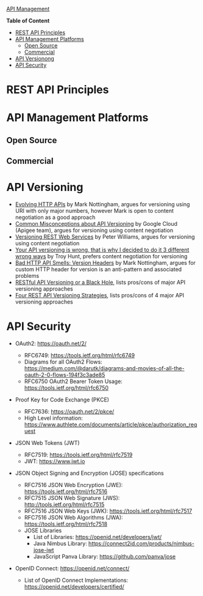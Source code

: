 [API Management](https://github.com/sandwi/curated-lists/wiki/API-Management)

**Table of Content**
* [REST API Principles](https://github.com/sandwi/curated-lists/edit/master/apis/README.md#rest-api-principles)
* [API Management Platforms](https://github.com/sandwi/curated-lists/edit/master/apis/README.md#api-management-platforms)
  * [Open Source](https://github.com/sandwi/curated-lists/edit/master/apis/README.md#open-source)
  * [Commercial](https://github.com/sandwi/curated-lists/edit/master/apis/README.md#commercial)
* [API Versionong](https://github.com/sandwi/curated-lists/edit/master/apis/README.md#api-versioning)
* [API Security](https://github.com/sandwi/curated-lists/edit/master/apis/README.md#api-security)

# REST API Principles
<TBD>

# API Management Platforms
## Open Source

## Commercial

# API Versioning
* [Evolving HTTP APIs](https://www.mnot.net/blog/2012/12/04/api-evolution) by Mark Nottingham, argues for versioning using URI with only major numbers, however Mark is open to content negotiation as a good approach
* [Common Misconceptions about API Versioning](https://cloud.google.com/blog/products/api-management/common-misconceptions-about-api-versioning) by Google Cloud (Apigee team), argues for versioning using content negotiation
* [Versioning REST Web Services](http://barelyenough.org/blog/2008/05/versioning-rest-web-services/) by Peter Williams, argues for versioning using content negotiation
* [Your API versioning is wrong, that is why I decided to do it 3 different wrong ways](https://www.troyhunt.com/your-api-versioning-is-wrong-which-is/) by Troy Hunt, prefers content negotiation for versioning
* [Bad HTTP API Smells: Version Headers](https://www.mnot.net/blog/2012/07/11/header_versioning) by Mark Nottingham, argues for custom HTTP header for version is an anti-pattern and associated problems
* [RESTful API Versioning or a Black Hole](https://blog.restcase.com/restful-api-versioning-insights/), lists pros/cons of major API versioning approaches
* [Four REST API Versioning Strategies](https://www.xmatters.com/integrations-blog/blog-four-rest-api-versioning-strategies/), lists pros/cons of 4 major API versioning approaches

# API Security
* OAuth2: https://oauth.net/2/
  * RFC6749: https://tools.ietf.org/html/rfc6749
  * Diagrams for all OAuth2 Flows: https://medium.com/@darutk/diagrams-and-movies-of-all-the-oauth-2-0-flows-194f3c3ade85
  * RFC6750 OAuth2 Bearer Token Usage: https://tools.ietf.org/html/rfc6750
* Proof Key for Code Exchange (PKCE)
  * RFC7636: https://oauth.net/2/pkce/
  * High Level information: https://www.authlete.com/documents/article/pkce/authorization_request
* JSON Web Tokens (JWT)
  * RFC7519: https://tools.ietf.org/html/rfc7519
  * JWT: https://www.jwt.io
* JSON Object Signing and Encryption (JOSE) specifications
  * RFC7516 JSON Web Encryption (JWE): https://tools.ietf.org/html/rfc7516
  * RFC7515 JSON Web Signature (JWS): http://tools.ietf.org/html/rfc7515
  * RFC7516 JSON Web Keys (JWK): https://tools.ietf.org/html/rfc7517
  * RFC7516 JSON Web Algorithms (JWA): https://tools.ietf.org/html/rfc7518
  * JOSE Libraries
    * List of Libraries: https://openid.net/developers/jwt/
    * Java Nimbus Library: https://connect2id.com/products/nimbus-jose-jwt
    * JavaScript Panva Library: https://github.com/panva/jose

* OpenID Connect: https://openid.net/connect/
  * List of OpenID Connect Implementations: https://openid.net/developers/certified/
  
